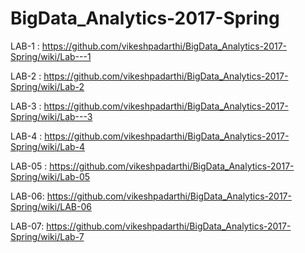 # BigData_Analytics-2017-Spring

LAB-1 : https://github.com/vikeshpadarthi/BigData_Analytics-2017-Spring/wiki/Lab---1

LAB-2 : https://github.com/vikeshpadarthi/BigData_Analytics-2017-Spring/wiki/Lab-2

LAB-3 : https://github.com/vikeshpadarthi/BigData_Analytics-2017-Spring/wiki/Lab---3

LAB-4 : https://github.com/vikeshpadarthi/BigData_Analytics-2017-Spring/wiki/Lab-4

LAB-05 : https://github.com/vikeshpadarthi/BigData_Analytics-2017-Spring/wiki/Lab-05

LAB-06: https://github.com/vikeshpadarthi/BigData_Analytics-2017-Spring/wiki/LAB-06

LAB-07:  https://github.com/vikeshpadarthi/BigData_Analytics-2017-Spring/wiki/Lab-7
